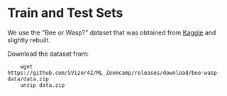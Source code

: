 # Train and Test Sets

We use the "Bee or Wasp?" dataset that was obtained from [Kaggle](https://www.kaggle.com/datasets/jerzydziewierz/bee-vs-wasp) and slightly rebuilt.

Download the dataset from:

``` shell
    wget https://github.com/SVizor42/ML_Zoomcamp/releases/download/bee-wasp-data/data.zip
    unzip data.zip
```